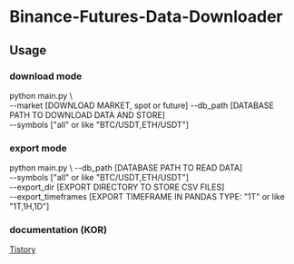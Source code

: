 # Binance-Futures-Data-Downloader

## Usage

### download mode
python main.py \  
  --market [DOWNLOAD MARKET, spot or future]
  --db_path [DATABASE PATH TO DOWNLOAD DATA AND STORE]    
  --symbols ["all" or like "BTC/USDT,ETH/USDT"]   

### export mode
python main.py \ 
  --db_path [DATABASE PATH TO READ DATA]   
  --symbols ["all" or like "BTC/USDT,ETH/USDT"]   
  --export_dir [EXPORT DIRECTORY TO STORE CSV FILES]  
  --export_timeframes [EXPORT TIMEFRAME IN PANDAS TYPE: "1T" or like "1T,1H,1D"]  

### documentation (KOR)
[Tistory](bellman.tistory.com/7)

